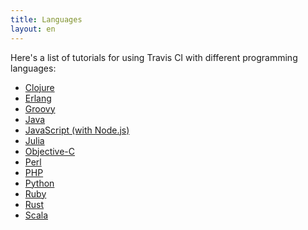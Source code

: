 ```yaml
---
title: Languages
layout: en
---
```


Here's a list of tutorials for using Travis CI with different programming
languages:

* [Clojure](/user/languages/clojure)
* [Erlang](/user/languages/erlang)
* [Groovy](/user/languages/groovy)
* [Java](/user/languages/java)
* [JavaScript (with Node.js)](/user/languages/javascript-with-nodejs)
* [Julia](/user/languages/julia)
* [Objective-C](/user/languages/objective-c)
* [Perl](/user/languages/perl)
* [PHP](/user/languages/php)
* [Python](/user/languages/python)
* [Ruby](/user/languages/ruby)
* [Rust](/usr/languages/rust)
* [Scala](/user/languages/scala)
